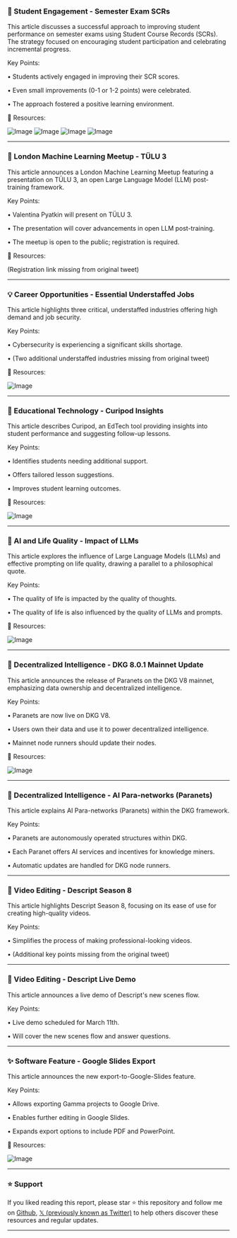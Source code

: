 ### 🤖 Student Engagement - Semester Exam SCRs

This article discusses a successful approach to improving student performance on semester exams using Student Course Records (SCRs).  The strategy focused on encouraging student participation and celebrating incremental progress.

Key Points:

• Students actively engaged in improving their SCR scores.


• Even small improvements (0-1 or 1-2 points) were celebrated.


• The approach fostered a positive learning environment.


🔗 Resources:

![Image](https://pbs.twimg.com/ext_tw_video_thumb/1866303981963608064/pu/img/p3iQRIFpiq9Jzi95.jpg)
![Image](https://pbs.twimg.com/media/GeZxlV-WkAAwR3i?format=jpg&name=small)
![Image](https://pbs.twimg.com/media/GeZxlV-WUAAi4r4?format=jpg&name=360x360)
![Image](https://pbs.twimg.com/media/GeZxlV-WkAEabc0?format=jpg&name=small)


---

### 🚀 London Machine Learning Meetup - TÜLU 3

This article announces a London Machine Learning Meetup featuring a presentation on TÜLU 3, an open Large Language Model (LLM) post-training framework.

Key Points:

• Valentina Pyatkin will present on TÜLU 3.


• The presentation will cover advancements in open LLM post-training.


• The meetup is open to the public; registration is required.


🔗 Resources:

(Registration link missing from original tweet)


---

### 💡 Career Opportunities - Essential Understaffed Jobs

This article highlights three critical, understaffed industries offering high demand and job security.

Key Points:

• Cybersecurity is experiencing a significant skills shortage.



•  (Two additional understaffed industries missing from original tweet)



🔗 Resources:

![Image](https://pbs.twimg.com/media/Gky8U9fWQAAjl7F?format=jpg&name=small)


---

### 🚀 Educational Technology - Curipod Insights

This article describes Curipod, an EdTech tool providing insights into student performance and suggesting follow-up lessons.

Key Points:

• Identifies students needing additional support.


• Offers tailored lesson suggestions.


• Improves student learning outcomes.


🔗 Resources:

![Image](https://pbs.twimg.com/ext_tw_video_thumb/1894894466386776064/pu/img/l2-ZLv6jLInMN5ny.jpg)


---

### 🤖 AI and Life Quality - Impact of LLMs

This article explores the influence of Large Language Models (LLMs) and effective prompting on life quality, drawing a parallel to a philosophical quote.

Key Points:

• The quality of life is impacted by the quality of thoughts.


•  The quality of life is also influenced by the quality of LLMs and prompts.



🔗 Resources:

![Image](https://pbs.twimg.com/media/GkuwLxfWoAAc7OF?format=jpg&name=small)


---

### 🤖 Decentralized Intelligence - DKG 8.0.1 Mainnet Update

This article announces the release of Paranets on the DKG V8 mainnet, emphasizing data ownership and decentralized intelligence.

Key Points:

• Paranets are now live on DKG V8.


• Users own their data and use it to power decentralized intelligence.


• Mainnet node runners should update their nodes.



🔗 Resources:

![Image](https://pbs.twimg.com/ext_tw_video_thumb/1894781910447980545/pu/img/lUXki1g9BIUmKpFz.jpg)


---

### 🤖 Decentralized Intelligence - AI Para-networks (Paranets)

This article explains AI Para-networks (Paranets) within the DKG framework.

Key Points:

• Paranets are autonomously operated structures within DKG.


• Each Paranet offers AI services and incentives for knowledge miners.


•  Automatic updates are handled for DKG node runners.



---

### 🚀 Video Editing - Descript Season 8

This article highlights Descript Season 8, focusing on its ease of use for creating high-quality videos.

Key Points:

• Simplifies the process of making professional-looking videos.


•  (Additional key points missing from the original tweet)


---

### 🚀 Video Editing - Descript Live Demo

This article announces a live demo of Descript's new scenes flow.

Key Points:

• Live demo scheduled for March 11th.


•  Will cover the new scenes flow and answer questions.



---

### ✨ Software Feature - Google Slides Export

This article announces the new export-to-Google-Slides feature.

Key Points:

•  Allows exporting Gamma projects to Google Drive.


•  Enables further editing in Google Slides.


• Expands export options to include PDF and PowerPoint.



🔗 Resources:

![Image](https://pbs.twimg.com/ext_tw_video_thumb/1894803906611261440/pu/img/tjpDXgskUV4S62eX.jpg)


---

### ⭐️ Support

If you liked reading this report, please star ⭐️ this repository and follow me on [Github](https://github.com/Drix10), [𝕏 (previously known as Twitter)](https://x.com/DRIX_10_) to help others discover these resources and regular updates.

---